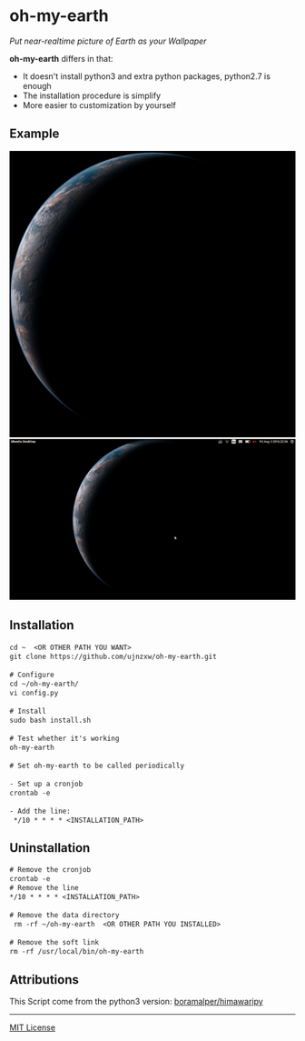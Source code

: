 # oh-my-earth

*Put near-realtime picture of Earth as your Wallpaper*

**oh-my-earth** differs in that:

* It doesn't install python3 and extra python packages, python2.7 is enough
* The installation procedure is simplify
* More easier to customization by yourself


## Example

![Picture 1. oh-my-earth Wallpaper Example 1](https://github.com/ujnzxw/picture/blob/master/oh-my-earth-example-1.png)
![Picture 2. oh-my-earth Wallpaper Example 2](https://github.com/ujnzxw/picture/blob/master/oh-my-earth-example-2.png)

## Installation

    cd ~  <OR OTHER PATH YOU WANT>
    git clone https://github.com/ujnzxw/oh-my-earth.git

    # Configure
    cd ~/oh-my-earth/
    vi config.py

    # Install
    sudo bash install.sh

    # Test whether it's working
    oh-my-earth

    # Set oh-my-earth to be called periodically

    - Set up a cronjob
    crontab -e

    - Add the line:
     */10 * * * * <INSTALLATION_PATH>

## Uninstallation
    # Remove the cronjob
    crontab -e
    # Remove the line
    */10 * * * * <INSTALLATION_PATH>

    # Remove the data directory
     rm -rf ~/oh-my-earth  <OR OTHER PATH YOU INSTALLED>

    # Remove the soft link
    rm -rf /usr/local/bin/oh-my-earth

## Attributions
This Script come from the python3 version:
[boramalper/himawaripy](https://github.com/boramalper/himawaripy)

---
[MIT License](LICENSE)
